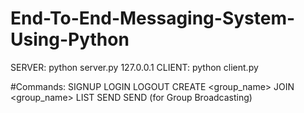 # End-To-End-Messaging-System-Using-Python
SERVER: python server.py 127.0.0.1 <port>
CLIENT: python client.py <SAME IP AS ABOVE> <SAME PORT AS ABOVE>
  
#Commands:
SIGNUP <username> <password>
LOGIN <username> <password>
LOGOUT
CREATE <group_name>
JOIN <group_name>
LIST
SEND <username> <message>
SEND <message>            (for Group Broadcasting)
